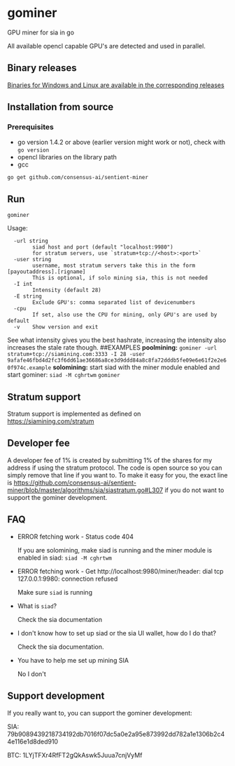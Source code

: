 # gominer
GPU miner for sia in go

All available opencl capable GPU's are detected and used in parallel.

## Binary releases

[Binaries for Windows and Linux are available in the corresponding releases](https://github.com/consensus-ai/sentient-miner/releases)


## Installation from source

### Prerequisites
* go version 1.4.2 or above (earlier version might work or not), check with `go version`
* opencl libraries on the library path
* gcc

```
go get github.com/consensus-ai/sentient-miner
```

## Run
```
gominer
```

Usage:
```
  -url string
    	siad host and port (default "localhost:9980")
        for stratum servers, use `stratum+tcp://<host>:<port>`
  -user string
        username, most stratum servers take this in the form [payoutaddress].[rigname]
        This is optional, if solo mining sia, this is not needed
  -I int
    	Intensity (default 28)
  -E string
        Exclude GPU's: comma separated list of devicenumbers
  -cpu
    	If set, also use the CPU for mining, only GPU's are used by default
  -v	Show version and exit
```

See what intensity gives you the best hashrate, increasing the intensity also increases the stale rate though.
##EXAMPLES
**poolmining:**
`gominer -url stratum+tcp://siamining.com:3333 -I 28 -user 9afafe46fbd4d2fc3f6dd61ae36686a8ce3d9ddd84a8c8fa72dddb5fe09e6e61f2e2e60f974c.example`
**solomining:**
start siad with the miner module enabled and start gominer:
`siad -M cghrtwm`
`gominer`

## Stratum support

Stratum support is implemented as defined on https://siamining.com/stratum

## Developer fee

A developer fee of 1% is created by submitting 1% of the shares for my address if using the stratum protocol. The code is open source so you can simply remove that line if you want to. To make it easy for you, the exact line is https://github.com/consensus-ai/sentient-miner/blob/master/algorithms/sia/siastratum.go#L307 if you do not want to support the gominer development.

## FAQ
- ERROR fetching work - Status code 404

  If you are solomining, make siad is running and the miner module is enabled in siad: `siad -M cghrtwm`

- ERROR fetching work - Get http://localhost:9980/miner/header: dial tcp 127.0.0.1:9980: connection refused

  Make sure `siad` is running

- What is `siad`?

  Check the sia documentation

- I don't know how to set up siad or the sia UI wallet, how do I do that?

  Check the sia documentation.

- You have to help me set up mining SIA

  No I don't

## Support development

If you really want to, you can support the gominer development:

SIA: 79b9089439218734192db7016f07dc5a0e2a95e873992dd782a1e1306b2c44e116e1d8ded910

BTC: 1LYjTFXr4RfFT2gQkAswk5Juua7cnjVyMf
